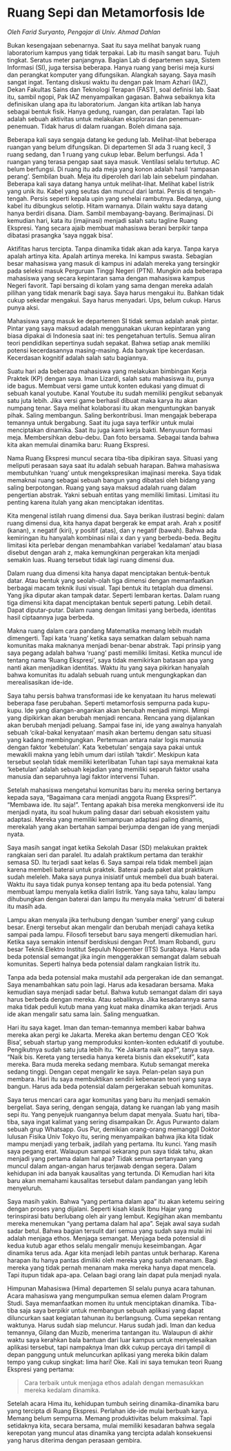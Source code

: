 # Ruang Sepi dan Metamorfosis Ide

_Oleh Farid Suryanto, Pengajar di Univ. Ahmad Dahlan_

Bukan kesengajaan sebenarnya. Saat itu saya melihat banyak ruang laboratorium kampus yang tidak terpakai. Lab itu masih sangat baru. Tujuh tingkat. Seratus meter panjangnya. Bagian Lab di departemen saya, Sistem Informasi (SI), juga tersisa beberapa. Hanya ruang yang berisi meja kursi dan perangkat komputer yang difungsikan. Alangkah sayang. Saya masih sangat ingat. Tentang diskusi waktu itu dengan pak Imam Azhari (IAZ), Dekan Fakultas Sains dan Teknologi Terapan (FAST), soal definisi lab. Saat itu, sambil ngopi, Pak IAZ menyampaikan gagasan. Bahwa sebaiknya kita definisikan ulang apa itu laboratorium. Jangan kita artikan lab hanya sebagai bentuk fisik. Hanya gedung, ruangan, dan peralatan. Tapi lab adalah sebuah aktivitas untuk melakukan eksplorasi dan penemuan-penemuan. Tidak harus di dalam ruangan. Boleh dimana saja.

Beberapa kali saya sengaja datang ke gedung lab. Melihat-lihat beberapa ruangan yang belum difungsikan. Di departemen SI ada 3 ruang kecil, 3 ruang sedang, dan 1 ruang yang cukup lebar. Belum berfungsi. Ada 1 ruangan yang terasa pengap saat saya masuk. Ventilasi selalu tertutup. AC belum berfungsi. Di ruang itu ada meja yang konon adalah hasil ‘rampasan perang’. Sembilan buah. Meja itu diperoleh dari lab lain sebelum pindahan. Beberapa kali saya datang hanya untuk melihat-lihat. Melihat kabel listrik yang unik itu. Kabel yang seutas dan muncul dari lantai. Persis di tengah-tengah. Persis seperti kepala upin yang sehelai rambutnya. Bedanya, ujung kabel itu dibungkus selotip. Hitam warnanya. Dilain waktu saya datang hanya berdiri disana. Diam. Sambil membayang-bayang. Berimajinasi. Di kemudian hari, kata itu (imajinasi) menjadi salah satu tagline Ruang Ekspresi. Yang secara ajaib membuat mahasiswa berani berpikir tanpa dibatasi prasangka ‘saya nggak bisa’.

Aktifitas harus tercipta. Tanpa dinamika tidak akan ada karya. Tanpa karya apalah artinya kita. Apalah artinya mereka. Ini kampus swasta. Sebagian besar mahasiswa yang masuk di kampus ini adalah mereka yang tersingkir pada seleksi masuk Perguruan Tinggi Negeri (PTN). Mungkin ada beberapa mahasiswa yang secara kepintaran sama dengan mahasiswa kampus Negeri favorit. Tapi bersaing di kolam yang sama dengan mereka adalah pilihan yang tidak menarik bagi saya. Saya harus mengakui itu. Bahkan tidak cukup sekedar mengakui. Saya harus menyadari. Ups, belum cukup. Harus punya aksi.

Mahasiswa yang masuk ke departemen SI tidak semua adalah anak pintar. Pintar yang saya maksud adalah menggunakan ukuran kepintaran yang biasa dipakai di Indonesia saat ini: tes pengetahuan tertulis. Semua aliran teori pendidikan sepertinya sudah sepakat. Bahwa setiap anak memiliki potensi kecerdasannya masing-masing. Ada banyak tipe kecerdasan. Kecerdasan kognitif adalah salah satu bagiannya.

Suatu hari ada beberapa mahasiswa yang melakukan bimbingan Kerja Praktek (KP) dengan saya. Iman Lizardi, salah satu mahasiswa itu, punya ide bagus. Membuat versi game untuk konten edukasi yang dimuat di sebuah kanal youtube. Kanal Youtube itu sudah memiliki pengikut sebanyak satu juta lebih. Jika versi game berhasil dibuat maka karya itu akan numpang tenar. Saya melihat kolaborasi itu akan menguntungkan banyak pihak. Saling membangun. Saling berkontribusi. Iman mengajak beberapa temannya untuk bergabung. Saat itu juga saya terfikir untuk mulai menciptakan dinamika. Saat itu juga kami kerja bakti. Menyusun formasi meja. Membersihkan debu-debu. Dan foto bersama. Sebagai tanda bahwa kita akan memulai dinamika baru: Ruang Ekspresi.

Nama Ruang Ekspresi muncul secara tiba-tiba dipikiran saya. Situasi yang meliputi perasaan saya saat itu adalah sebuah harapan. Bahwa mahasiswa membutuhkan ‘ruang’ untuk mengekspresikan imajinasi mereka. Saya tidak memaknai ruang sebagai sebuah bangun yang dibatasi oleh bidang yang saling berpotongan. Ruang yang saya maksud adalah ruang dalam pengertian abstrak. Yakni sebuah entitas yang memiliki limitasi. Limitasi itu penting karena itulah yang akan menciptakan identitas.

Kita mengenal istilah ruang dimensi dua. Saya berikan ilustrasi begini: dalam ruang dimensi dua, kita hanya dapat bergerak ke empat arah. Arah x positif (kanan), x negatif (kiri), y positif (atas), dan y negatif (bawah). Bahwa ada kemiringan itu hanyalah kombinasi nilai x dan y yang berbeda-beda. Begitu limitasi kita perlebar dengan menambahkan variabel ‘kedalaman’ atau biasa disebut dengan arah z, maka kemungkinan pergerakan kita menjadi semakin luas. Ruang tersebut tidak lagi ruang dimensi dua.

Dalam ruang dua dimensi kita hanya dapat menciptakan bentuk-bentuk datar. Atau bentuk yang seolah-olah tiga dimensi dengan memanfaatkan berbagai macam teknik ilusi visual. Tapi bentuk itu tetaplah dua dimensi. Yang jika diputar akan tampak datar. Seperti lembaran kertas. Dalam ruang tiga dimensi kita dapat menciptakan bentuk seperti patung. Lebih detail. Dapat diputar-putar. Dalam ruang dengan limitasi yang berbeda, identitas hasil ciptaannya juga berbeda.

Makna ruang dalam cara pandang Matematika memang lebih mudah dimengerti. Tapi kata ‘ruang’ ketika saya sematkan dalam sebuah nama komunitas maka maknanya menjadi benar-benar abstrak. Tapi prinsip yang saya pegang adalah bahwa ‘ruang’ pasti memiliki limitasi. Ketika muncul ide tentang nama ‘Ruang Ekspresi’, saya tidak memikirkan batasan apa yang nanti akan menjadikan identitas. Waktu itu yang saya pikirkan hanyalah bahwa komunitas itu adalah sebuah ruang untuk mengungkapkan dan merealisasikan ide-ide.

Saya tahu persis bahwa transformasi ide ke kenyataan itu harus melewati beberapa fase perubahan. Seperti metamorfosis sempurna pada kupu-kupu. Ide yang diangan-angankan akan berubah menjadi mimpi. Mimpi yang dipikirkan akan berubah menjadi rencana. Rencana yang dijalankan akan berubah menjadi peluang. Sampai fase ini, ide yang awalnya hanyalah sebuah ‘cikal-bakal kenyataan’ masih akan bertemu dengan satu situasi yang kadang membingungkan. Pertemuan antara nalar logis manusia dengan faktor ‘kebetulan’. Kata ‘kebetulan’ sengaja saya pakai untuk mewakili makna yang lebih umum dari istilah ‘takdir’. Meskipun kata tersebut seolah tidak memiliki keterlibatan Tuhan tapi saya memaknai kata ‘kebetulan’ adalah sebuah kejadian yang memiliki separuh faktor usaha manusia dan separuhnya lagi faktor intervensi Tuhan.

Setelah mahasiswa mengetahui komunitas baru itu mereka sering bertanya kepada saya, “Bagaimana cara menjadi anggota Ruang Ekspresi?”. “Membawa ide. Itu saja!”. Tentang apakah bisa mereka mengkonversi ide itu menjadi nyata, itu soal hukum paling dasar dari sebuah ekosistem yaitu adaptasi. Mereka yang memiliki kemampuan adaptasi paling dinamis, merekalah yang akan bertahan sampai berjumpa dengan ide yang menjadi nyata.

Saya masih sangat ingat ketika Sekolah Dasar (SD) melakukan praktek rangkaian seri dan paralel. Itu adalah praktikum pertama dan terakhir semasa SD. Itu terjadi saat kelas 6. Saya sampai rela tidak membeli jajan karena membeli baterai untuk praktek. Baterai pada paket alat praktikum sudah meleleh. Maka saya punya inisiatif untuk membeli dua buah baterai. Waktu itu saya tidak punya konsep tentang apa itu beda potensial. Yang membuat lampu menyala ketika dialiri listrik. Yang saya tahu, kalau lampu dihubungkan dengan baterai dan lampu itu menyala maka ‘setrum’ di baterai itu masih ada.

Lampu akan menyala jika terhubung dengan ‘sumber energi’ yang cukup besar. Energi tersebut akan mengalir dan berubah menjadi cahaya ketika sampai pada lampu. Filosofi tersebut baru saya mengerti dikemudian hari. Ketika saya semakin intensif berdiskusi dengan Prof. Imam Robandi, guru besar Teknik Elektro Institut Sepuluh Nopember (ITS) Surabaya. Harus ada beda potensial semangat jika ingin menggerakkan semangat dalam sebuah komunitas. Seperti halnya beda potensial dalam rangkaian listrik itu.

Tanpa ada beda potensial maka mustahil ada pergerakan ide dan semangat. Saya menambahkan satu poin lagi. Harus ada kesadaran bersama. Maka kemudian saya menjadi sadar betul. Bahwa kutub semangat dalam diri saya harus berbeda dengan mereka. Atau sebaliknya. Jika kesadarannya sama maka tidak peduli kutub mana yang kuat maka dinamika akan terjadi. Arus ide akan mengalir satu sama lain. Saling menguatkan.

Hari itu saya kaget. Iman dan teman-temannya memberi kabar bahwa mereka akan pergi ke Jakarta. Mereka akan bertemu dengan CEO ‘Kok Bisa’, sebuah startup yang memproduksi konten-konten edukatif di youtube. Pengikutnya sudah satu juta lebih itu. “Ke Jakarta naik apa?”, tanya saya. “Naik bis. Kereta yang tersedia hanya kereta bisnis dan eksekutif”, kata mereka. Bara muda mereka sedang membara. Kutub semangat mereka sedang tinggi. Dengan cepat mengalir ke saya. Pelan-pelan saya pun membara. Hari itu saya membuktikan sendiri kebenaran teori yang saya bangun. Harus ada beda potensial dalam pergerakan sebuah komunitas.

Saya terus mencari cara agar komunitas yang baru itu menjadi semakin bergeliat. Saya sering, dengan sengaja, datang ke ruangan lab yang masih sepi itu. Yang penyejuk ruangannya belum dapat menyala. Suatu hari, tiba-tiba, saya ingat kalimat yang sering disampaikan Dr. Agus Purwanto dalam sebuah grup Whatsapp. Gus Pur, demikian orang-orang memanggil Doktor lulusan Fisika Univ Tokyo itu, sering menyampaikan bahwa jika kita tidak mampu menjadi yang terbaik, jadilah yang pertama. Itu kunci. Yang masih saya pegang erat. Walaupun sampai sekarang pun saya tidak tahu, akan menjadi yang pertama dalam hal apa? Tidak semua pertanyaan yang muncul dalam angan-angan harus terjawab dengan segera. Dalam kehidupan ini ada banyak kausalitas yang tertunda. Di Kemudian hari kita baru akan memahami kausalitas tersebut dalam pandangan yang lebih menyeluruh.

Saya masih yakin. Bahwa “yang pertama dalam apa” itu akan ketemu seiring dengan proses yang dijalani. Seperti kisah klasik Ibnu Hajar yang terinspirasi batu berlubang oleh air yang lembut. Kegigihan akan membantu mereka menemukan “yang pertama dalam hal apa”. Sejak awal saya sudah sadar betul. Bahwa bagian tersulit dari semua yang sudah saya mulai ini adalah menjaga ethos. Menjaga semangat. Menjaga beda potensial di kedua kutub agar ethos selalu mengalir menuju keseimbangan. Agar dinamika terus ada. Agar kita menjadi lebih pantas untuk berharap. Karena harapan itu hanya pantas dimiliki oleh mereka yang sudah menanam. Bagi mereka yang tidak pernah menanam maka mereka hanya dapat mencela. Tapi itupun tidak apa-apa. Celaan bagi orang lain dapat pula menjadi nyala.

Himpunan Mahasiswa (Hima) departemen SI selalu punya acara tahunan. Acara mahasiswa yang mengumpulkan semua elemen dalam Program Studi. Saya memanfaatkan momen itu untuk menciptakan dinamika. Tiba-tiba saja saya berpikir untuk membangun sebuah aplikasi yang dapat diluncurkan saat kegiatan tahunan itu berlangsung. Cuma sepekan rentang waktunya. Harus sudah siap meluncur. Harus sudah jadi. Iman dan kedua temannya, Gilang dan Muzib, menerima tantangan itu. Walaupun di akhir waktu saya kerahkan bala bantuan dari luar kampus untuk menyelesaikan aplikasi tersebut, tapi nampaknya Iman dkk cukup percaya diri tampil di depan panggung untuk meluncurkan aplikasi yang mereka bikin dalam tempo yang cukup singkat: lima hari! Oke. Kali ini saya temukan teori Ruang Ekspresi yang pertama:

> Cara terbaik untuk menjaga ethos adalah dengan memasukkan mereka kedalam dinamika.

Setelah acara Hima itu, kehidupan tumbuh seiring dinamika-dinamika baru yang tercipta di Ruang Ekspresi. Perlahan ide-ide mulai berbuah karya. Memang belum sempurna. Memang produktivitas belum maksimal. Tapi setidaknya kita, secara bersama, mulai memiliki kesadaran bahwa segala kerepotan yang muncul atas dinamika yang tercipta adalah konsekuensi yang harus diterima dengan perasaan gembira.
